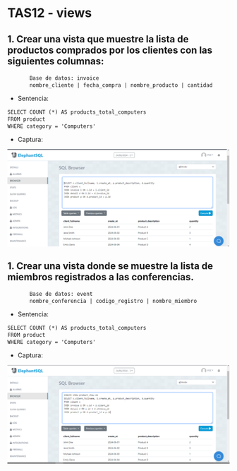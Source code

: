 # TAS12 - views

## 1. Crear una vista que muestre la lista de productos comprados por los clientes con las siguientes columnas: 
           Base de datos: invoice
           nombre_cliente | fecha_compra | nombre_producto | cantidad
           
  - Sentencia:
  ```
SELECT COUNT (*) AS products_total_computers
FROM product
WHERE category = 'Computers'
  ```
  - Captura:
<img src="./capturas/1.png"/>

## 1. Crear una vista donde se muestre la lista de miembros registrados a las conferencias.
           Base de datos: event
           nombre_conferencia | codigo_registro | nombre_miembro 
           
  - Sentencia:
  ```
SELECT COUNT (*) AS products_total_computers
FROM product
WHERE category = 'Computers'
  ```
  - Captura:
<img src="./capturas/2.png"/>
